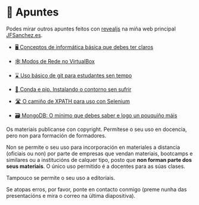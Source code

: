 # 📕 Apuntes

Podes mirar outros apuntes feitos con [revealjs](https://revealjs.com/) na miña web principal [JFSanchez.es](https://jfsanchez.es).

<div class="grid cards" markdown>

- [🖥️ Conceptos de informática básica que debes ter claros](https://jfsanchez.es/docencia/informatica-basica/)

- [🕸️ Modos de Rede no VirtualBox](https://jfsanchez.es/docencia/virtualbox/)

- [⌛ Uso básico de git para estudantes sen tempo](https://jfsanchez.es/docencia/git/)

- [🐍 Conda e pip. Instalando o contorno sen sufrir](https://jfsanchez.es/docencia/conda-pip-virtualenv/)

- [🛣️ O camiño de XPATH para uso con Selenium](https://jfsanchez.es/docencia/xpath/)

- [🗃️ MongoDB: O mínimo que debes saber e logo un pouquiño máis](https://jfsanchez.es/docencia/mongodb)

</div>

Os materiais publicanse con copyright. Permítese o seu uso en docencia, pero non para formación de formadores.

Non se permite o seu uso para incorporación en materiales a distancia (oficiais ou non) por parte de empresas que vendan materiais, bootcamps e similares ou a institucións de calquer tipo, posto que **non forman parte dos seus materiais**. O único uso permitido é a docentes para as súas clases.

Tampouco se permite o seu uso a editoriais.

Se atopas erros, por favor, ponte en contacto conmigo (preme nunha das presentacións e mira o correo na última diapositiva).
